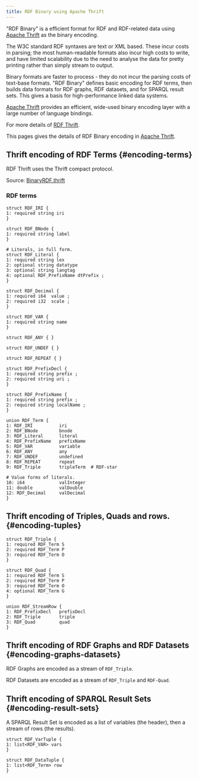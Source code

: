 ```yaml
---
title: RDF Binary using Apache Thrift
---
```


"RDF Binary" is a efficient format for RDF and RDF-related data using
[Apache Thrift](https://thrift.apache.org/) as the binary encoding.

The W3C standard RDF syntaxes are text or XML based.  These incur costs in
parsing; the most human-readable formats also incur high costs to write, and
have limited scalability due to the need to analyse the data for pretty
printing rather than simply stream to output.

Binary formats are faster to process - they do not incur the parsing
costs of text-base formats.  "RDF Binary" defines basic encoding for RDF
terms, then builds data formats for RDF graphs, RDF datasets, and for
SPARQL result sets.  This gives a basis for high-performance linked data
systems.

[Apache Thrift](https://thrift.apache.org/) provides an efficient, 
wide-used binary encoding layer with a large number of language bindings.

For more details of [RDF Thrift](http://afs.github.io/rdf-thrift).

This pages gives the details of RDF Binary encoding in [Apache Thrift](http://thrift.apache.org/).

## Thrift encoding of RDF Terms {#encoding-terms}

RDF Thrift uses the Thrift compact protocol.

Source: [BinaryRDF.thrift](https://github.com/apache/jena/blob/main/jena-arq/Grammar/RDF-Thrift/BinaryRDF.thrift)

### RDF terms

    struct RDF_IRI {
    1: required string iri
    }
    
    struct RDF_BNode {
    1: required string label
    }
    
    # Literals, in full form.
    struct RDF_Literal {
    1: required string lex
    2: optional string datatype
    3: optional string langtag
    4: optional RDF_PrefixName dtPrefix ;
    }
    
    struct RDF_Decimal {
    1: required i64  value ;
    2: required i32  scale ;
    }
    
    struct RDF_VAR {
    1: required string name
    }
    
    struct RDF_ANY { }
    
    struct RDF_UNDEF { }
    
    struct RDF_REPEAT { }
    
    struct RDF_PrefixDecl {
    1: required string prefix ;
    2: required string uri ;
    }
    
    struct RDF_PrefixName {
    1: required string prefix ;
    2: required string localName ;
    }
    
    union RDF_Term {
    1: RDF_IRI          iri
    2: RDF_BNode        bnode
    3: RDF_Literal      literal
    4: RDF_PrefixName   prefixName 
    5: RDF_VAR          variable
    6: RDF_ANY          any
    7: RDF_UNDEF        undefined
    8: RDF_REPEAT       repeat
    9: RDF_Triple       tripleTerm  # RDF-star

    # Value forms of literals.
    10: i64             valInteger
    11: double          valDouble
    12: RDF_Decimal     valDecimal
    }

## Thrift encoding of Triples, Quads and rows. {#encoding-tuples}

    struct RDF_Triple {
    1: required RDF_Term S
    2: required RDF_Term P
    3: required RDF_Term O
    }
    
    struct RDF_Quad {
    1: required RDF_Term S
    2: required RDF_Term P
    3: required RDF_Term O
    4: optional RDF_Term G
    }
    
    union RDF_StreamRow {
    1: RDF_PrefixDecl   prefixDecl
    2: RDF_Triple       triple
    3: RDF_Quad         quad
    }
    
## Thrift encoding of RDF Graphs and RDF Datasets {#encoding-graphs-datasets}

RDF Graphs are encoded as a stream of `RDF_Triple`.

RDF Datasets are encoded as a stream of `RDF_Triple` and `RDF-Quad`.


## Thrift encoding of SPARQL Result Sets {#encoding-result-sets}

A SPARQL Result Set is encoded as a list of variables (the header), then
a stream of rows (the results).

    struct RDF_VarTuple {
    1: list<RDF_VAR> vars
    }
    
    struct RDF_DataTuple {
    1: list<RDF_Term> row
    }
